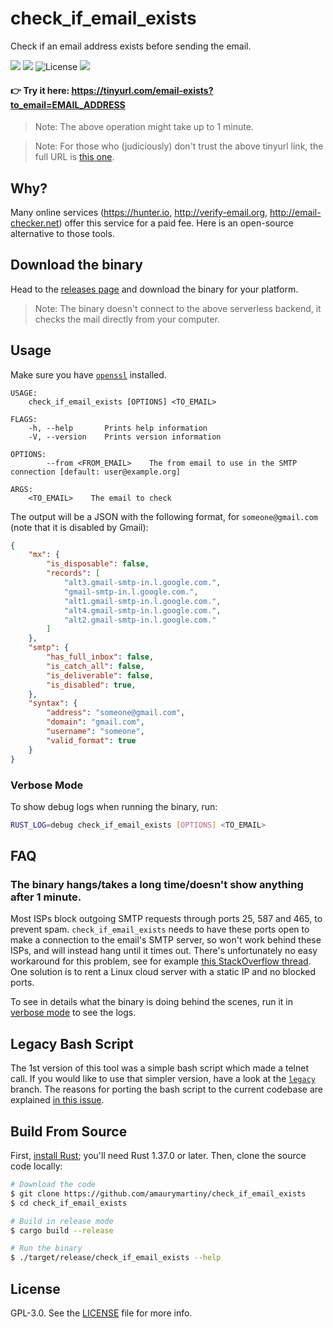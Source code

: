 # check_if_email_exists

Check if an email address exists before sending the email.

[![](https://img.shields.io/travis/amaurymartiny/check_if_email_exists.svg)](https://travis-ci.org/amaurymartiny/check_if_email_exists)
[![](https://ci.appveyor.com/api/projects/status/github/amaurymartiny/check_if_email_exists?branch=master&svg=true)](https://ci.appveyor.com/project/amaurymartiny/check-if-email-exists-a08kp)
![License](https://img.shields.io/github/license/amaurymartiny/check_if_email_exists.svg)
[![](https://img.shields.io/badge/Buy%20me%20a%20tree-%F0%9F%8C%B3-lightgreen)](https://offset.earth/amaurymartiny)

#### 👉 Try it here: https://tinyurl.com/email-exists?to_email=EMAIL_ADDRESS

> Note: The above operation might take up to 1 minute.

> Note: For those who (judiciously) don't trust the above tinyurl link, the full URL is [this one](https://y78n51qcpj.execute-api.us-east-1.amazonaws.com/dev?to_email=EMAIL_ADDRESS).

## Why?

Many online services (https://hunter.io, http://verify-email.org, http://email-checker.net) offer this service for a paid fee. Here is an open-source alternative to those tools.

## Download the binary

Head to the [releases page](https://github.com/amaurymartiny/check_if_email_exists/releases) and download the binary for your platform.

> Note: The binary doesn't connect to the above serverless backend, it checks the mail directly from your computer.

## Usage

Make sure you have [`openssl`](https://www.openssl.org/) installed.

```
USAGE:
    check_if_email_exists [OPTIONS] <TO_EMAIL>

FLAGS:
    -h, --help       Prints help information
    -V, --version    Prints version information

OPTIONS:
        --from <FROM_EMAIL>    The from email to use in the SMTP connection [default: user@example.org]

ARGS:
    <TO_EMAIL>    The email to check
```

The output will be a JSON with the following format, for `someone@gmail.com` (note that it is disabled by Gmail):

```json
{
	"mx": {
		"is_disposable": false,
		"records": [
			"alt3.gmail-smtp-in.l.google.com.",
			"gmail-smtp-in.l.google.com.",
			"alt1.gmail-smtp-in.l.google.com.",
			"alt4.gmail-smtp-in.l.google.com.",
			"alt2.gmail-smtp-in.l.google.com."
		]
	},
	"smtp": {
		"has_full_inbox": false,
		"is_catch_all": false,
		"is_deliverable": false,
		"is_disabled": true,
	},
	"syntax": {
		"address": "someone@gmail.com",
		"domain": "gmail.com",
		"username": "someone",
		"valid_format": true
	}
}
```

### Verbose Mode

To show debug logs when running the binary, run:

```bash
RUST_LOG=debug check_if_email_exists [OPTIONS] <TO_EMAIL>
```

## FAQ

### The binary hangs/takes a long time/doesn't show anything after 1 minute.

Most ISPs block outgoing SMTP requests through ports 25, 587 and 465, to prevent spam. `check_if_email_exists` needs to have these ports open to make a connection to the email's SMTP server, so won't work behind these ISPs, and will instead hang until it times out. There's unfortunately no easy workaround for this problem, see for example [this StackOverflow thread](https://stackoverflow.com/questions/18139102/how-to-get-around-an-isp-block-on-port-25-for-smtp). One solution is to rent a Linux cloud server with a static IP and no blocked ports.

To see in details what the binary is doing behind the scenes, run it in [verbose mode](#verbose-mode) to see the logs.

## Legacy Bash Script

The 1st version of this tool was a simple bash script which made a telnet call. If you would like to use that simpler version, have a look at the [`legacy`](https://github.com/amaurymartiny/check_if_email_exists/tree/legacy) branch. The reasons for porting the bash script to the current codebase are explained [in this issue](https://github.com/amaurymartiny/check_if_email_exists/issues/4).

## Build From Source

First, [install Rust](https://www.rust-lang.org/tools/install); you'll need Rust 1.37.0 or later. Then, clone the source code locally:

```bash
# Download the code
$ git clone https://github.com/amaurymartiny/check_if_email_exists
$ cd check_if_email_exists

# Build in release mode
$ cargo build --release

# Run the binary
$ ./target/release/check_if_email_exists --help
```

## License

GPL-3.0. See the [LICENSE](./LICENSE) file for more info.

